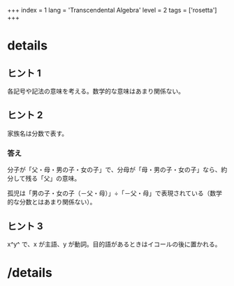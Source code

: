 +++
index = 1
lang = 'Transcendental Algebra'
level = 2
tags = ['rosetta']
+++

# details

## ヒント 1

各記号や記法の意味を考える。数学的な意味はあまり関係ない。

## ヒント 2

家族名は分数で表す。

### 答え

分子が「父・母・男の子・女の子」で、分母が「母・男の子・女の子」なら、約分して残る「父」の意味。

孤児は「男の子・女の子（－父・母）」÷「－父・母」で表現されている（数学的な分数とはあまり関係ない）。

## ヒント 3

x^y^ で、x が主語、y が動詞。目的語があるときはイコールの後に置かれる。

# /details
